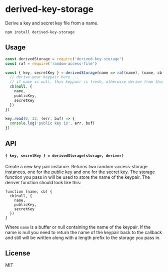 # derived-key-storage

Derive a key and secret key file from a name.

```
npm install derived-key-storage
```

## Usage

``` js
const derivedStorage = require('derived-key-storage')
const raf = require('random-access-file')

const { key, secretKey } = derivedStorage(name => raf(name), (name, cb) => {
  // derive your keypair here ...
  // if name is null, this keypair is fresh, otherwise derive from that name
  cb(null, {
    name,
    publicKey,
    secretKey
  })
})

key.read(0, 32, (err, buf) => {
  console.log('public key is', err, buf)
})
```

## API

#### `{ key, secretKey } = derivedStorage(storage, deriver)`

Create a new key pair instance. Returns two random-access-storage instances, one for the public key and one for the secret key.
The storage function you pass in will be used to store the name of the keypair. The deriver function should look like this:

```
function (name, cb) {
  cb(null, {
    name,
    publicKey,
    secretKey
  })
}
```

Where `name` is a buffer or null containing the name of the keypair. If the name is null you need to return the name of the keypair
back to the callback and still will be written along with a length prefix to the storage you pass in.

## License

MIT
